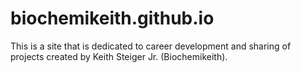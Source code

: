# biochemikeith.github.io
This is a site that is dedicated to career development and sharing of projects created by Keith Steiger Jr. (Biochemikeith). 
